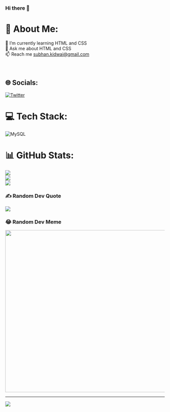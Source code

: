 ### Hi there 👋

# 💫 About Me:
🌱 I’m currently learning HTML and CSS<br>💬 Ask me about HTML and CSS<br>📫 Reach me subhan.kidwai@gmail.com<br><br><br>


## 🌐 Socials:
[![Twitter](https://img.shields.io/badge/Twitter-%231DA1F2.svg?logo=Twitter&logoColor=white)](https://twitter.com/@subhankidwai) 

# 💻 Tech Stack:
![MySQL](https://img.shields.io/badge/mysql-%2300f.svg?style=for-the-badge&logo=mysql&logoColor=white)
# 📊 GitHub Stats:
![](https://github-readme-stats.vercel.app/api?username=subhankidwai&theme=gruvbox&hide_border=false&include_all_commits=false&count_private=false)<br/>
![](https://github-readme-streak-stats.herokuapp.com/?user=subhankidwai&theme=gruvbox&hide_border=false)<br/>
![](https://github-readme-stats.vercel.app/api/top-langs/?username=subhankidwai&theme=gruvbox&hide_border=false&include_all_commits=false&count_private=false&layout=compact)

### ✍️ Random Dev Quote
![](https://quotes-github-readme.vercel.app/api?type=horizontal&theme=radical)

### 😂 Random Dev Meme
<img src="https://random-memer.herokuapp.com/" width="512px"/>

---
[![](https://visitcount.itsvg.in/api?id=subhankidwai&icon=0&color=0)](https://visitcount.itsvg.in)
